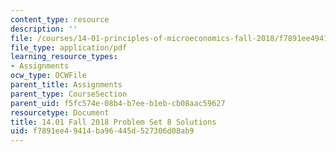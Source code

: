 ```yaml
---
content_type: resource
description: ''
file: /courses/14-01-principles-of-microeconomics-fall-2018/f7891ee49414ba96445d527306d08ab9_MIT14_01F18_pset8sol.pdf
file_type: application/pdf
learning_resource_types:
- Assignments
ocw_type: OCWFile
parent_title: Assignments
parent_type: CourseSection
parent_uid: f5fc574e-08b4-b7ee-b1eb-cb08aac59627
resourcetype: Document
title: 14.01 Fall 2018 Problem Set 8 Solutions
uid: f7891ee4-9414-ba96-445d-527306d08ab9
---
```

